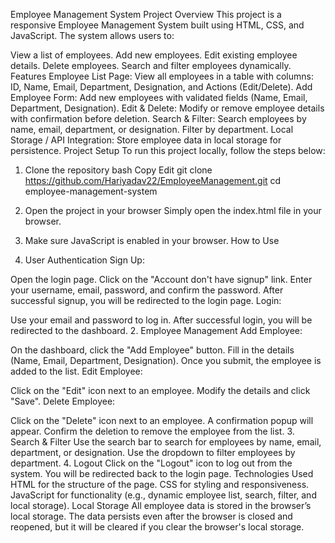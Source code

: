 Employee Management System
Project Overview
This project is a responsive Employee Management System built using HTML, CSS, and JavaScript. The system allows users to:

View a list of employees.
Add new employees.
Edit existing employee details.
Delete employees.
Search and filter employees dynamically.
Features
Employee List Page: View all employees in a table with columns: ID, Name, Email, Department, Designation, and Actions (Edit/Delete).
Add Employee Form: Add new employees with validated fields (Name, Email, Department, Designation).
Edit & Delete: Modify or remove employee details with confirmation before deletion.
Search & Filter: Search employees by name, email, department, or designation. Filter by department.
Local Storage / API Integration: Store employee data in local storage for persistence.
Project Setup
To run this project locally, follow the steps below:

1. Clone the repository
bash
Copy
Edit
git clone https://github.com/Hariyadav22/EmployeeManagement.git
cd employee-management-system
2. Open the project in your browser
Simply open the index.html file in your browser.

3. Make sure JavaScript is enabled in your browser.
How to Use
1. User Authentication
Sign Up:

Open the login page.
Click on the "Account don't have signup" link.
Enter your username, email, password, and confirm the password.
After successful signup, you will be redirected to the login page.
Login:

Use your email and password to log in.
After successful login, you will be redirected to the dashboard.
2. Employee Management
Add Employee:

On the dashboard, click the "Add Employee" button.
Fill in the details (Name, Email, Department, Designation).
Once you submit, the employee is added to the list.
Edit Employee:

Click on the "Edit" icon next to an employee.
Modify the details and click "Save".
Delete Employee:

Click on the "Delete" icon next to an employee.
A confirmation popup will appear. Confirm the deletion to remove the employee from the list.
3. Search & Filter
Use the search bar to search for employees by name, email, department, or designation.
Use the dropdown to filter employees by department.
4. Logout
Click on the "Logout" icon to log out from the system. You will be redirected back to the login page.
Technologies Used
HTML for the structure of the page.
CSS for styling and responsiveness.
JavaScript for functionality (e.g., dynamic employee list, search, filter, and local storage).
Local Storage
All employee data is stored in the browser’s local storage. The data persists even after the browser is closed and reopened, but it will be cleared if you clear the browser's local storage.
